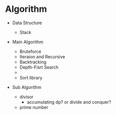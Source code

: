 # Algorithm

- Data Structure
  - Stack

- Main Algorithm
  - Bruteforce
  - Iteraion and Recursive
  - Backtracking
  - Depth-Fisrt Search
  - 
  - Sort library

- Sub Algorithm
  - divisor
    - accumulating dp? or divide and conquer?
  - prime number
